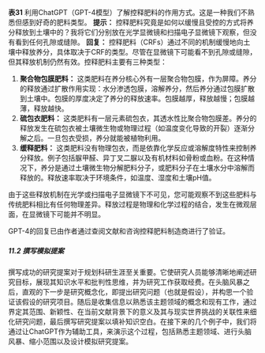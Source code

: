 **表31** 利用ChatGPT（GPT-4模型）了解控释肥料的作用方式。这是一种我们不熟悉但感到好奇的肥料类型。
**提示：** 控释肥料究竟是如何以缓慢且受控的方式将养分释放到土壤中的？我将它们分别放在光学显微镜和扫描电子显微镜下观察，但没有看到任何孔隙或缝隙。
**回复：** 控释肥料（CRFs）通过不同的机制缓慢地向土壤中释放养分，具体取决于CRF的类型。尽管在显微镜下可能看不到孔隙或缝隙，但其释放机制仍然有效。控释肥料主要有三种类型：
1.  **聚合物包膜肥料：** 这类肥料在养分核心外有一层聚合物包膜，作为屏障。养分的释放通过扩散作用实现：水分渗透包膜，溶解养分，然后养分通过包膜扩散到土壤中。包膜的厚度决定了养分的释放速率。包膜越厚，释放越慢；包膜越薄，释放越快。
2.  **硫包衣肥料：** 这类肥料有一层元素硫包衣，其透水性比聚合物包膜差。养分的释放发生在硫包衣被土壤微生物或物理过程（如温度变化导致的开裂）逐渐分解之后。一旦包衣受损，养分就能被植物利用。
3.  **缓释肥料：** 这类肥料没有物理包衣，而是依靠化学反应或溶解度特性来控制养分释放。例子包括脲甲醛、异丁叉二脲以及有机材料如骨粉或血粉。在这种情况下，养分是通过土壤微生物分解肥料分子，或肥料分子在土壤水分中溶解而释放的。释放速率取决于环境条件，如温度、湿度和土壤pH值。

由于这些释放机制在光学或扫描电子显微镜下不可见，您可能观察不到这些肥料与传统肥料相比有任何物理差异。释放过程是物理和化学过程的结合，发生在微观层面，在显微镜下可能并不明显。

GPT-4的回复已由作者通过查阅文献和咨询控释肥料制造商进行了验证。

##### 11.2 撰写模拟提案

撰写成功的研究提案对于规划科研生涯至关重要。它使研究人员能够清晰地阐述研究目标，展现其知识水平和批判性思维，并为研究工作获取经费。在头脑风暴之后，直观的下一步是研究概念化，即提出研究问题（也就是假设），并构思一个验证该假设的研究项目。随后是收集信息以熟悉该主题领域的概念和现有工作，通过界定其范围、新颖性、在当前文献背景下的意义及其与现实世界挑战的关联性来细化研究问题，最后撰写研究提案以填补知识空白。在接下来的几个例子中，我们将通过让ChatGPT作为辅助工具，来演示这个过程，包括熟悉主题领域、进行头脑风暴、缩小范围以及设计模拟研究提案。